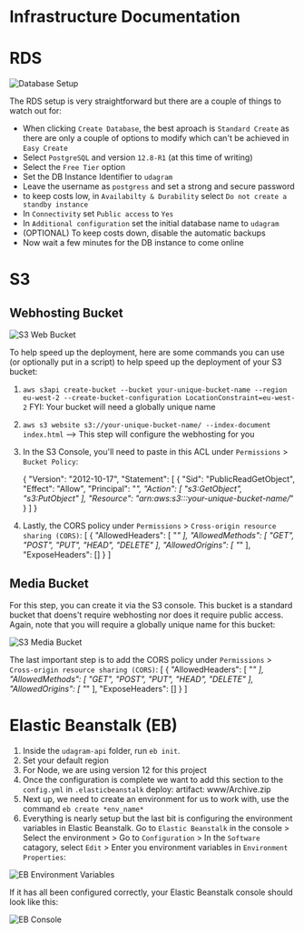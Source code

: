 # Infrastructure Documentation

# RDS

![Database Setup](/SCREENSHOTS/RDS.png)

The RDS setup is very straightforward but there are a couple of things to watch out for:

 - When clicking `Create Database`, the best aproach is `Standard Create` as there are only a couple of options to modify which can't be achieved in `Easy Create`
 - Select `PostgreSQL` and version `12.8-R1` (at this time of writing)
 - Select the `Free Tier` option
 - Set the DB Instance Identifier to `udagram`
 - Leave the username as `postgress` and set a strong and secure password
 - to keep costs low, in `Availabilty & Durability` select `Do not create a standby instance`
 - In `Connectivity` set `Public access` to `Yes` 
 - In `Additional configuration` set the initial database name to `udagram`
 - (OPTIONAL) To keep costs down, disable the automatic backups
 - Now wait a few minutes for the DB instance to come online

# S3

## Webhosting Bucket

![S3 Web Bucket](/SCREENSHOTS/S3_WEB.png)

To help speed up the deployment, here are some commands you can use (or optionally put in a script) to help speed up the deployment of your S3 bucket:

1. `aws s3api create-bucket --bucket your-unique-bucket-name --region eu-west-2 --create-bucket-configuration LocationConstraint=eu-west-2` FYI: Your bucket will need a globally unique name
2. `aws s3 website s3://your-unique-bucket-name/ --index-document index.html` --> This step will configure the webhosting for you
3. In the S3 Console, you'll need to paste in this ACL under `Permissions` > `Bucket Policy`:

    {
        "Version": "2012-10-17",
        "Statement": [
            {
                "Sid": "PublicReadGetObject",
                "Effect": "Allow",
                "Principal": "*",
                "Action": [
                    "s3:GetObject",
                    "s3:PutObject"
                ],
                "Resource": "arn:aws:s3:::your-unique-bucket-name/*"
            }
        ]
    }
4. Lastly, the CORS policy under `Permissions` > `Cross-origin resource sharing (CORS)`:
    [
        {
            "AllowedHeaders": [
                "*"
            ],
            "AllowedMethods": [
                "GET",
                "POST",
                "PUT",
                "HEAD",
                "DELETE"
            ],
            "AllowedOrigins": [
                "*"
            ],
            "ExposeHeaders": []
        }
    ]

## Media Bucket

For this step, you can create it via the S3 console. This bucket is a standard bucket that doens't require webhosting nor does it require public access. Again, note that you will require a globally unique name for this bucket:

![S3 Media Bucket](/SCREENSHOTS/S3_MEDIA.png)

The last important step is to add the CORS policy under `Permissions` > `Cross-origin resource sharing (CORS)`:
    [
        {
            "AllowedHeaders": [
                "*"
            ],
            "AllowedMethods": [
                "GET",
                "POST",
                "PUT",
                "HEAD",
                "DELETE"
            ],
            "AllowedOrigins": [
                "*"
            ],
            "ExposeHeaders": []
        }
    ]


# Elastic Beanstalk (EB)

1. Inside the `udagram-api` folder, run `eb init`. 
2. Set your default region
3. For Node, we are using version 12 for this project
4. Once the configuration is complete we want to add this section to the `config.yml` in `.elasticbeanstalk`
    deploy:
      artifact:  www/Archive.zip
5. Next up, we need to create an environment for us to work with, use the command `eb create *env_name*` 
6. Everything is nearly setup but the last bit is configuring the environment variables in Elastic Beanstalk. Go to `Elastic Beanstalk` in the console > Select the environment > Go to `Configuration` > In the `Software` catagory, select `Edit` > Enter you environment variables in `Environment Properties`:

![EB Environment Variables](/SCREENSHOTS/EB_ENV.png)

If it has all been configured correctly, your Elastic Beanstalk console should look like this:

![EB Console](/SCREENSHOTS/EB_HEALTH.png)
